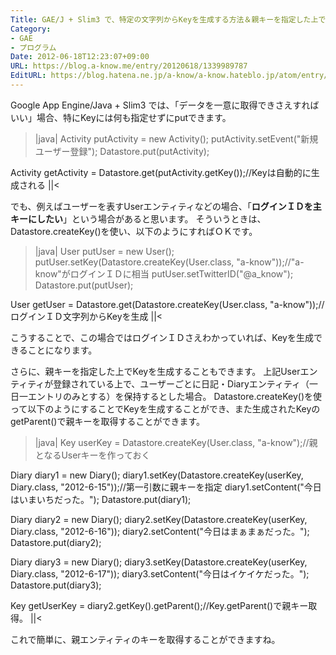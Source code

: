 ```yaml
---
Title: GAE/J + Slim3 で、特定の文字列からKeyを生成する方法＆親キーを指定した上でKeyを生成する方法
Category:
- GAE
- プログラム
Date: 2012-06-18T12:23:07+09:00
URL: https://blog.a-know.me/entry/20120618/1339989787
EditURL: https://blog.hatena.ne.jp/a-know/a-know.hateblo.jp/atom/entry/12921228815727979301
---
```



Google App Engine/Java + Slim3 では、「データを一意に取得できさえすればいい」場合、特にKeyには何も指定せずにputできます。


>|java|
Activity putActivity  = new Activity();
putActivity.setEvent("新規ユーザー登録");
Datastore.put(putActivity);


Activity getActivity = Datastore.get(putActivity.getKey());//Keyは自動的に生成される
||<


でも、例えばユーザーを表すUserエンティティなどの場合、「<span class="deco" style="font-weight:bold;">ログインＩＤを主キーにしたい</span>」という場合があると思います。
そういうときは、Datastore.createKey()を使い、以下のようにすればＯＫです。


>|java|
User putUser = new User();
putUser.setKey(Datastore.createKey(User.class, "a-know"));//"a-know"がログインＩＤに相当
putUser.setTwitterID("@a_know");
Datastore.put(putUser);


User getUser = Datastore.get(Datastore.createKey(User.class, "a-know"));//ログインＩＤ文字列からKeyを生成
||<


こうすることで、この場合ではログインＩＤさえわかっていれば、Keyを生成できることになります。


さらに、親キーを指定した上でKeyを生成することもできます。
上記Userエンティティが登録されている上で、ユーザーごとに日記・Diaryエンティティ（一日一エントリのみとする）を保持するとした場合。
Datastore.createKey()を使って以下のようにすることでKeyを生成することができ、また生成されたKeyのgetParent()で親キーを取得することができます。



>|java|
Key userKey = Datastore.createKey(User.class, "a-know");//親となるUserキーを作っておく

Diary diary1 = new Diary();
diary1.setKey(Datastore.createKey(userKey, Diary.class, "2012-6-15"));//第一引数に親キーを指定
diary1.setContent("今日はいまいちだった。");
Datastore.put(diary1);

Diary diary2 = new Diary();
diary2.setKey(Datastore.createKey(userKey, Diary.class, "2012-6-16"));
diary2.setContent("今日はまぁまぁだった。");
Datastore.put(diary2);

Diary diary3 = new Diary();
diary3.setKey(Datastore.createKey(userKey, Diary.class, "2012-6-17"));
diary3.setContent("今日はイケイケだった。");
Datastore.put(diary3);


Key getUserKey = diary2.getKey().getParent();//Key.getParent()で親キー取得。
||<


これで簡単に、親エンティティのキーを取得することができますね。


<script src="https://moshi-moshi.moshimo.works/moshimoshi/a_know_blog/20120618-1339989787?title=GAE/J%20+%20Slim3%20%E3%81%A7%E3%80%81%E7%89%B9%E5%AE%9A%E3%81%AE%E6%96%87%E5%AD%97%E5%88%97%E3%81%8B%E3%82%89Key%E3%82%92%E7%94%9F%E6%88%90%E3%81%99%E3%82%8B%E6%96%B9%E6%B3%95%EF%BC%86%E8%A6%AA%E3%82%AD%E3%83%BC%E3%82%92%E6%8C%87%E5%AE%9A%E3%81%97%E3%81%9F%E4%B8%8A%E3%81%A7Key%E3%82%92%E7%94%9F%E6%88%90%E3%81%99%E3%82%8B%E6%96%B9%E6%B3%95"></script>
